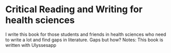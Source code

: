 # Critical Reading and Writing for health sciences



I write this book for those students and friends in health sciences who need to write a lot and find gaps in literature. Gaps but how? 
Notes:
This book is written with Ulyssesapp


